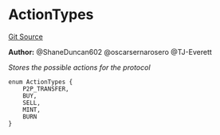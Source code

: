 # ActionTypes
[Git Source](https://github.com/thrackle-io/tron/blob/af28404fa455abf3b77fe8e040ff86d48b926353/src/common/ActionEnum.sol)

**Author:**
@ShaneDuncan602 @oscarsernarosero @TJ-Everett

*Stores the possible actions for the protocol*


```solidity
enum ActionTypes {
    P2P_TRANSFER,
    BUY,
    SELL,
    MINT,
    BURN
}
```

